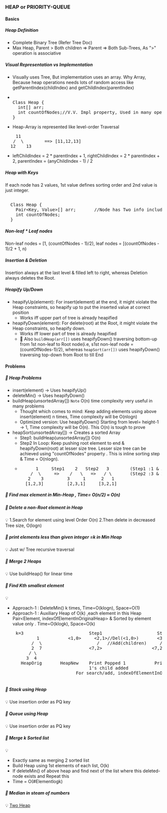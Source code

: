 ### HEAP or PRIORITY-QUEUE

#### Basics
##### Heap Definition
- Complete Binary Tree (Refer Tree Doc)
- Max Heap, Parent > Both children => Parent => Both Sub-Trees, As ">" operation is associative 
##### Visual Representation vs Implementation
- Visually uses Tree, But implementation uses an array. Why Array, Because heap operations needs lots of random access like getParentIndex(childIndex) and getChildIndex(parentIndex) 
- <pre> 
  Class Heap {
    int[] arr;
    int countOfNodes;//V.V. Impl property, Used in many operations
  }
  </pre>
- Heap-Array is represented like level-order Traversal
<pre>
    11    
   /  \        ==> [11,12,13]    
  12    13  
</pre>
- leftChildIndex = 2 * parentIndex + 1, rightChildIndex = 2 * parentIndex + 2, parentIndex = (anyChildIndex - 1) / 2
##### Heap with Keys
If each node has 2 values, 1st value defines sorting order and 2nd value is just integer.
<pre> 
  Class Heap {
    Pair&lt;Key, Value&gt;[] arr;       //Node has Two info including key
    int countOfNodes;
  }
</pre>
##### Non-leaf * Leaf nodes
Non-leaf nodes = [1, (countOfNodes - 1)/2), leaf nodes = [(countOfNodes - 1)/2 + 1, n)
##### Insertion & Deletion
Insertion always at the last level & filled left to right, whereas Deletion always deletes the Root.
##### Heapify Up/Down
- heapifyUp(element): For insert(element) at the end, it might violate the Heap constraints, so heapify up to put the inserted value at correct position
  - Works iff upper part of tree is already heapified
- heapifyDown(element): For delete(root) at the Root, it might violate the Heap constraints, so heapify down.
  - Works iff lower part of tree is already heapified
  - :clown_face: Also `buildHeap(arr[])` uses heapifyDown() traversing bottom-up from 1st non-leaf to Root node(i.e, s1st non-leaf node = (countOfNodes-1)/2), whereas `heapSort(arr[])` uses heapifyDown()  traversing top-down from Root to till End

#### Problems
##### :rocket: Heap Problems
- insert(element) -> Uses heapifyUp()
- deleteMin() -> Uses heapifyDown()
- buildHeap(unsortedArray[]) `Note` O(n) time complexity very useful in many problems
  - Thought which comes to mind: Keep adding elements using above insert(element) n times, Time complexity will be O(nlogn)
  - Optimized version: Use heapifyDown() Starting from level= height-1 -> 1, Time complexity will be O(n). This O(n) is tough to prove
- heapSort(unsortedArray[]) -> Creates a sorted Array
  - Step1: buildHeap(unsortedArray[]) O(n)
  - Step2 In Loop: Keep pushing root element to end & heapifyDown(root) at lesser size tree. Lesser size tree can be achieved using "countOfNodes" property . This is inline sorting step & Time = O(nlogn).
  - <pre>
          1     Step1    2   Step2   3        (Step1 :1 & 3 swapped and heapifyDown(3) on array size =2)
        /  \     =>    /   \   =>   / \       (Step2 :3 & 2 swapped and heapifyDown(2) on array size =1)   
       2    3         3     1      2   1
      [1,2,3]         [2,3,1]     [3,2,1]
    </pre>
##### :rocket: Find max element in Min-Heap , Time= O(n/2) ≈ O(n)
##### :rocket: Delete a non-Root element in Heap
:bulb: 1.Search for element using level Order O(n) 2.Then delete in decreased Tree size, O(logn)
##### :rocket: print elements less than given integer =k in Min Heap
:bulb: Just w/ Tree recursive traversal
##### :rocket: Merge 2 Heaps
:bulb: Use buildHeap() for linear time
##### :rocket: Find Kth smallest element
:bulb:
  - Approach-1 : DeleteMin() k times, Time=O(klogn), Space=O(1)
  - Approach-1 : Auxiliary Heap of O(k) ,each element in this Heap Pair<Element, indexOfElementInOriginalHeap> & Sorted by element value only . Time=O(klogk), Space=O(k)
  <pre>
    k=3                         Step1                     Step2                     Step3
            1           <1,0>     <2,1>//Del(<1,0>)       <3,3>//Popped <2,0>       <4,4>//Popped <3,3>
          /  \                     /   //Add(children)     / \ /Add(children)        /   //No Child of <4,4> 
          2  7                  <7,2>                   <7,2> <4,4>                 <7,2>
         / \
        3  4
      HeapOrig       HeapNew    Print Popped 1           Print Popped 2              Print Popped 3(Answer)
                                1's child added
                           For search/add, indexOfElementInOriginalHeap is needed 
  </pre>

##### :rocket: Stack using Heap
:bulb: Use insertion order as PQ key
##### :rocket: Queue using Heap
:bulb: Use insertion order as PQ key
##### :rocket: Merge k Sorted list
:bulb: 
  - Exactly same as merging 2 sorted list
  - Build Heap using 1st elements of each list, O(k)
  - If deleteMin() of above heap and find next of the list where this deleted-node exists and Repeat this
  - Time = O(#Elementlogk)
##### :rocket: Median in steam of numbers
:bulb: [Two Heap](./Leetcode/src/main/java/year2k21/common/pattern/two/heap/Solution295.java)